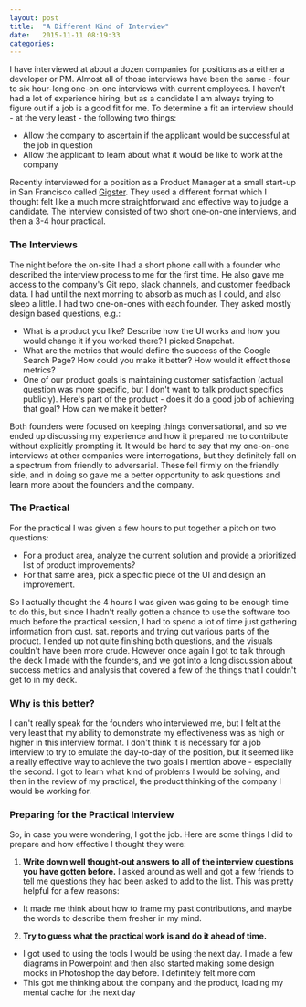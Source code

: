 ```yaml
---
layout: post
title:  "A Different Kind of Interview"
date:   2015-11-11 08:19:33
categories:
---
```


I have interviewed at about a dozen companies for positions as a either a developer or PM. Almost all of those interviews have been the same - four to six hour-long one-on-one interviews with current employees.  I haven't had a lot of experience hiring, but as a candidate I am always trying to figure out if a job is a good fit for me. To determine a fit an interview should - at the very least - the following two things:

* Allow the company to ascertain if the applicant would be successful at the job in question
* Allow the applicant to learn about what it would be like to work at the company

Recently interviewed for a position as a Product Manager at a small start-up in San Francisco called [Gigster](http://trygigster.com). They used a different format which I thought felt like a much more straightforward and effective way to judge a candidate. The interview consisted of two short one-on-one interviews, and then a 3-4 hour practical.

### The Interviews


The night before the on-site I had a short phone call with a founder who described the interview process to me for the first time.  He also gave me access to the company's Git repo, slack channels, and customer feedback data. I had until the next morning to absorb as much as I could, and also sleep a little. I had two one-on-ones with each founder. They asked mostly design based questions, e.g.:

* What is a product you like? Describe how the UI works and how you would change it if you worked there? I picked Snapchat.
* What are the metrics that would define the success of the Google Search Page? How could you make it better? How would it effect those metrics?
* One of our product goals is maintaining customer satisfaction (actual question was more specific, but I don't want to talk product specifics publicly). Here's part of the product - does it do a good job of achieving that goal? How can we make it better?

Both founders were focused on keeping things conversational, and so we ended up discussing my experience and how it prepared me to contribute without explicitly prompting it.  It would be hard to say that my one-on-one interviews at other companies were interrogations, but they definitely fall on a spectrum from friendly to adversarial. These fell firmly on the friendly side, and in doing so gave me a better opportunity to ask questions and learn more about the founders and the company.

### The Practical

For the practical I was given a few hours to put together a pitch on two questions:

* For a product area, analyze the current solution and provide a prioritized list of product improvements?
* For that same area, pick a specific piece of the UI and design an improvement.

So I actually thought the 4 hours I was given was going to be enough time to do this, but since I hadn't really gotten a chance to use the software too much before the practical session, I had to spend a lot of time just gathering information from cust. sat. reports and trying out various parts of the product. I ended up not quite finishing both questions, and the visuals couldn't have been more crude. However once again I got to talk through the deck I made with the founders, and we got into a long discussion about success metrics and analysis that covered a few of the things that I couldn't get to in my deck.

### Why is this better?

I can't really speak for the founders who interviewed me, but I felt at the very least that my ability to demonstrate my effectiveness was as high or higher in this interview format. I don't think it is necessary for a job interview to try to emulate the day-to-day of the position, but it seemed like a really effective way to achieve the two goals I mention above - especially the second. I got to learn what kind of problems I would be solving, and then in the review of my practical, the product thinking of the company I would be working for.

### Preparing for the Practical Interview

So, in case you were wondering, I got the job. Here are some things I did to prepare and how effective I thought they were:

1. **Write down well thought-out answers to all of the interview questions you have gotten before.** I asked around as well and got a few friends to tell me questions they had been asked to add to the list. This was pretty helpful for a few reasons:

* It made me think about how to frame my past contributions, and maybe the words to describe them fresher in my mind.

2. **Try to guess what the practical work is and do it ahead of time.**

* I got used to using the tools I would be using the next day. I made a few diagrams in Powerpoint and then also started making some design mocks in Photoshop the day before.  I definitely felt more com
* This got me thinking about the company and the product, loading my mental cache for the next day
